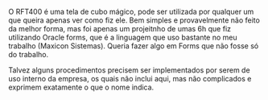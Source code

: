 O RFT400 é uma tela de cubo mágico, pode ser utilizada por qualquer um que queira apenas ver como fiz ele.
Bem simples e provavelmente não feito da melhor forma, mas foi apenas um projeitnho de umas 6h que fiz utilizando Oracle forms, que é a linguagem que uso bastante no meu trabalho (Maxicon Sistemas).
Queria fazer algo em Forms que não fosse só do trabalho.

Talvez alguns procedimentos precisem ser implementados por serem de uso interno da empresa, os quais não inclui aqui, mas não complicados e exprimem exatamente o que o nome indica.
